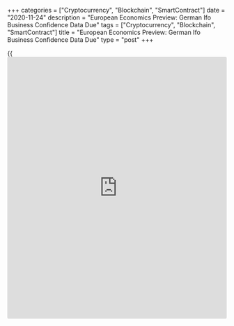 +++
categories = ["Cryptocurrency", "Blockchain", "SmartContract"]
date = "2020-11-24"
description = "European Economics Preview: German Ifo Business Confidence Data Due"
tags = ["Cryptocurrency", "Blockchain", "SmartContract"]
title = "European Economics Preview: German Ifo Business Confidence Data Due"
type = "post"
+++

{{<iframe id="large-banner" src="https://www.bounty.group/#slide=17.0" width="100%" height="600" scrolling="no" style="border: 0px solid rgb(216, 221, 230); border-radius: 3px;">}}

Business confidence survey results and revised quarterly national
accounts from Germany are due on Tuesday, headlining a light day for the
European economic [news](https://www.letsplayfx.com/blog/forex-news-website/).

At 2.00 am ET, Destatis is slated to issue Germany's revised quarterly
GDP data for the third quarter. The [economy][1] is forecast to grow 8.2
percent sequentially, as initially estimated.

At 2.45 am ET, France's statistical office Insee releases [business][2]
confidence survey results. The sentiment index is forecast to fall to 91
in November from 93 in October.

At 3.30 am ET, Statistics Sweden publishes producer prices data.

At 4.00 am ET, Germany's ifo business confidence survey results are due.
Economists forecast the business sentiment index to drop to 90.1 in
November from 92.7 in October.

At 6.00 am ET, the Confederation of British Industry publishes
Distributive Trades survey results. The UK retail sales balance is seen
at -35 percent in November versus -23 percent in October.

For comments and feedback [contact](https://www.playgroundfx.com/contact/): editorial@rtt[news](https://www.letsplayfx.com/blog/forex-news-website/).com

[Economic News][1]

 **What parts of the world are seeing the best (and worst) economic
performances lately? Click[here][3] to check out our [Econ Scorecard][3]
and find out! See up-to-the-moment [ranking](https://www.playgroundfx.com/blog/crypto-exchange-ranking/)s for the best and worst
performers in [GDP][4], [unemployment rate][5], [inflation][6] and much
more.**

   1. www.rtt[news](https://www.letsplayfx.com/blog/forex-news-website/).com/Content/EconomicNews.aspx
   2. www.rtt[news](https://www.letsplayfx.com/blog/forex-news-website/).com/Content/Business.aspx
   3. www.rtt[news](https://www.letsplayfx.com/blog/forex-news-website/).com/economic-scorecard/world-rank/PPI/highest-performance.aspx
   4. www.rtt[news](https://www.letsplayfx.com/blog/forex-news-website/).com/economic-scorecard/world-rank/GDP/highest-performance.aspx
   5. www.rtt[news](https://www.letsplayfx.com/blog/forex-news-website/).com/economic-scorecard/world-rank/unemployment-rate/lowest-performance.aspx
   6. www.rtt[news](https://www.letsplayfx.com/blog/forex-news-website/).com/economic-scorecard/world-rank/CPI/highest-performance.aspx